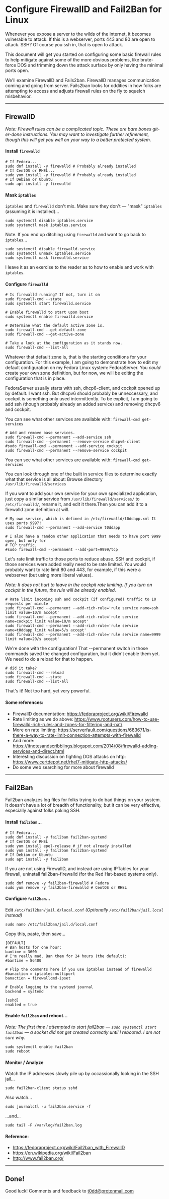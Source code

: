 # Configure FirewallD and Fail2Ban for Linux

Whenever you expose a server to the wilds of the internet, it becomes vulnerable to attack.
If this is a webserver, ports 443 and 80 are open to attack. SSH? Of course you ssh in, that
is open to attack.

This document will get you started on configuring some basic firewall rules to help mitigate
against some of the more obvious problems, like brute-force DOS and trimming down the attack
surface by only having the minimal ports open.

We'll examine FirewallD and Fails2ban. FirewallD manages communication coming and going from
server. Fails2ban looks for oddities in how folks are attempting to access and adjusts firewall
rules on the fly to squelch misbehavior.

---

## FirewallD

_Note: Firewall rules can be a complicated topic. These are bare bones
git-er-done instructions. You may want to investigate further refinement,
though this will get you well on your way to a better protected system._

#### Install `firewalld`

```
# If Fedora...
sudo dnf install -y firewalld # Probably already installed
# If CentOS or RHEL...
sudo yum install -y firewalld # Probably already installed
# If Debian or Ubuntu
sudo apt install -y firewalld
```

#### Mask `iptables`

`iptables` and `firewalld` don't mix. Make sure they don't &mdash; "mask" `iptables`
(assuming it is installed)...

```
sudo systemctl disable iptables.service
sudo systemctl mask iptables.service
```

Note. If you end up ditching using `firewalld` and want to go back to
`iptables`...

```
sudo systemctl disable firewalld.service
sudo systemctl unmask iptables.service
sudo systemctl mask firewalld.service
```

I leave it as an exercise to the reader as to how to enable and work with
`iptables`.

#### Configure `firewalld`

```
# Is firewalld running? If not, turn it on
sudo firewall-cmd --state
sudo systemctl start firewalld.service
```

```
# Enable firewalld to start upon boot
sudo systemctl enable firewalld.service
```

```
# Determine what the default active zone is.
sudo firewall-cmd --get-default-zone
sudo firewall-cmd --get-active-zone
```

```
# Take a look at the configuration as it stands now.
sudo firewall-cmd --list-all
```

Whatever that default zone is, that is the starting conditions for your
configuration. For this example, I am going to demonstrate how to edit my
default configuration on my Fedora Linux system: FedoraServer. You _could_
create your own zone definition, but for now, we will be editing the
configuration that is in place.

FedoraServer usually starts with ssh, dhcp6-client, and cockpit opened up by
default.  I want ssh. But dhcpv6 should probably be unneccessary, and cockpit
is something only used intermittently. To be explicit, I am going to add ssh
(though probably already an added service) and removing dhcpv6 and cockpit. 

You can see what other services are available with: `firewall-cmd get-services`

```
# Add and remove base services.
sudo firewall-cmd --permanent --add-service ssh
sudo firewall-cmd --permanent --remove-service dhcpv6-client
#sudo firewall-cmd --permanent --add-service cockpit
sudo firewall-cmd --permanent --remove-service cockpit
```

You can see what other services are available with: `firewall-cmd get-services`

You can look through one of the built in service files to determine exactly what
that service is all about: Browse directory `/usr/lib/firewalld/services`

If you want to add your own service for your own specialized application,
just copy a similar service from `/usr/lib/firewalld/services/` to `/etc/firewalld/`,
rename it, and edit it there.Then you can add it to a firewalld zone definition
at will.

```
# My own service, which is defined in /etc/firewalld/t0ddapp.xml It uses ports 9997!
sudo firewall-cmd --permanent --add-service t0ddapp

# I also have a random other application that needs to have port 9999 open, but only for
# TCP traffic.
#sudo firewall-cmd --permanent --add-port=9999/tcp
```

Let's rate limit traffic to those ports to reduce abuse. SSH and cockpit, if
those services were added really need to be rate limited. You would probably
want to rate limit 80 and 443, for example, if this were a webserver (but using
more liberal values).

_Note: It does not hurt to leave in the cockpit rate limiting. If you turn on
cockpit in the future, the rule will be already enabled._

```
# Rate limit incoming ssh and cockpit (if configured) traffic to 10 requests per minute
sudo firewall-cmd --permanent --add-rich-rule='rule service name=ssh limit value=10/m accept'
sudo firewall-cmd --permanent --add-rich-rule='rule service name=cockpit limit value=10/m accept'
sudo firewall-cmd --permanent --add-rich-rule='rule service name=t0ddapp limit value=5/s accept'
sudo firewall-cmd --permanent --add-rich-rule='rule service name=9999 limit value=20/s accept'
```

We're done with the configuration! That --permanent switch in those commands
saved the changed configuration, but it didn't enable them yet. We need to do a
reload for that to happen.

```
# did it take?
sudo firewall-cmd --reload
sudo firewall-cmd --state
sudo firewall-cmd --list-all
```

That's it! Not too hard, yet very powerful.

#### Some references:

* FirewallD documentation: <https://fedoraproject.org/wiki/Firewalld>
* Rate limiting as we do above: <https://www.rootusers.com/how-to-use-firewalld-rich-rules-and-zones-for-filtering-and-nat/>
* More on rate limiting: <https://serverfault.com/questions/683671/is-there-a-way-to-rate-limit-connection-attempts-with-firewalld>
* And more: <https://itnotesandscribblings.blogspot.com/2014/08/firewalld-adding-services-and-direct.html>
* Interesting discussion on fighting DOS attacks on http: <https://www.certdepot.net/rhel7-mitigate-http-attacks/>
* Do some web searching for more about firewalld

---

## Fail2Ban

Fail2ban analyzes log files for folks trying to do bad things on your system.
It doesn't have a lot of breadth of functionality, but it can be very
effective, especially against folks poking SSH.

#### Install `fail2ban`...

```
# If Fedora...
sudo dnf install -y fail2ban fail2ban-systemd
# If CentOS or RHEL
sudo yum install epel-release # if not already installed
sudo yum install -y fail2ban fail2ban-systemd
# If Debian or Ubuntu
sudo apt install -y fail2ban
```

If you are not using FirewallD, and instead are using IPTables for your
firewall, uninstall fail2ban-firewalld (for the Red Hat-based systems only).

```
sudo dnf remove -y fail2ban-firewalld # Fedora
sudo yum remove -y fail2ban-firewalld # CentOS or RHEL
```

#### Configure `fail2ban`...

Edit `/etc/fail2ban/jail.d/local.conf` _(Optionally `/etc/fail2ban/jail.local`
instead)_

```
sudo nano /etc/fail2ban/jail.d/local.conf
```

Copy this, paste, then save...

```
[DEFAULT]
# Ban hosts for one hour:
bantime = 3600
# I'm really mad. Ban them for 24 hours (the default):
#bantime = 86400

# Flip the comments here if you use iptables instead of firewalld
#banaction = iptables-multiport
banaction = firewallcmd-ipset

# Enable logging to the systemd journal
backend = systemd

[sshd]
enabled = true
```

#### Enable `fail2ban` and reboot...

_Note: The first time I attempted to start fail2ban &mdash; `sudo systemctl
start fail2ban` &mdash; a socket did not get created correctly until I
rebooted. I am not sure why._

```
sudo systemctl enable fail2ban
sudo reboot
```

#### Monitor / Analyze

Watch the IP addresses slowly pile up by occassionally looking in the SSH jail...

```
sudo fail2ban-client status sshd
```

Also watch...

```
sudo journalctl -u fail2ban.service -f
```

...and...

```
sudo tail -F /var/log/fail2ban.log 
```

#### Reference:

* <https://fedoraproject.org/wiki/Fail2ban_with_FirewallD>
* <https://en.wikipedia.org/wiki/Fail2ban>
* <http://www.fail2ban.org/>

---

## Done!

Good luck! Comments and feedback to <t0dd@protonmail.com>
